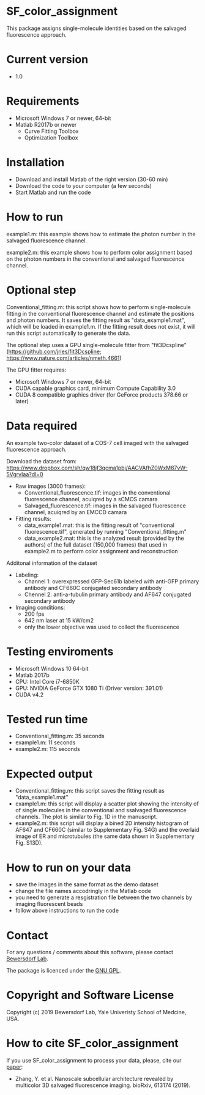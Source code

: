# SF_color_assignment
This package assigns single-molecule identities based on the salvaged fluorescence approach.

# Current version
  - 1.0

# Requirements
  - Microsoft Windows 7 or newer, 64-bit
  - Matlab R2017b or newer  
    - Curve Fitting Toolbox
    - Optimization Toolbox
    
# Installation
  - Download and install Matlab of the right version (30-60 min)
  - Download the code to your computer (a few seconds)
  - Start Matlab and run the code
  
# How to run
example1.m: this example shows how to estimate the photon number in the salvaged fluorescence channel.

example2.m: this example shows how to perform color assignment based on the photon numbers in the conventional and salvaged fluorescence channel.

# Optional step
Conventional_fitting.m: this script shows how to perform single-molecule fitting in the conventional fluorescence channel and estimate the positions and photon numbers. It saves the fitting result as "data_example1.mat", which will be loaded in example1.m. If the fitting result does not exist, it will run this script automatically to generate the data. 

The optional step uses a GPU single-molecule fitter from "fit3Dcspline"(https://github.com/jries/fit3Dcspline; https://www.nature.com/articles/nmeth.4661)

The GPU fitter requires:
  - Microsoft Windows 7 or newer, 64-bit
  - CUDA capable graphics card, minimum Compute Capability 3.0
  - CUDA 8 compatible graphics driver (for GeForce products 378.66 or later)

# Data required
An example two-color dataset of a COS-7 cell imaged with the salvaged fluorescence approach. 

Download the dataset from: https://www.dropbox.com/sh/qw18jf3qcma1pbj/AACVAfhZ0WxM87vW-5VgrvIaa?dl=0
  - Raw images (3000 frames):  
    - Conventional_fluorescence.tif: images in the conventional fluorescence channel, acuiqred by a sCMOS camara
    - Salvaged_fluorescence.tif: images in the salvaged fluorescence channel, acuiqred by an EMCCD camara
  - Fitting results:
    - data_example1.mat: this is the fitting result of "conventional fluorescence.tif", generated by running "Conventional_fitting.m"
    - data_example2.mat: this is the analyzed result (provided by the authors) of the full dataset (150,000 frames) that used in example2.m to perform color assignment and reconstruction 

Additonal information of the dataset
  - Labeling: 
    - Channel 1: overexpressed GFP-Sec61b labeled with anti-GFP primary antibody and CF660C conjugated secondary antibody
    - Chennel 2: anti-a-tubulin primary antibody and AF647 conjugated secondary antibody
  - Imaging conditions: 
    - 200 fps 
    - 642 nm laser at 15 kW/cm2 
    - only the lower objective was used to collect the fluorescence

# Testing enviroments
  - Microsoft Windows 10 64-bit
  - Matlab 2017b
  - CPU: Intel Core i7-6850K
  - GPU: NVIDIA GeForce GTX 1080 Ti (Driver version: 391.01)
  - CUDA v4.2

# Tested run time
  - Conventional_fitting.m: 35 seconds
  - example1.m: 11 seconds
  - example2.m: 115 seconds

# Expected output
  - Conventional_fitting.m: this script saves the fitting result as "data_example1.mat" 
  - example1.m: this script will display a scatter plot showing the intensity of of single molecules in the conventional and ssalvaged fluorescence channels. The plot is similar to Fig. 1D in the manuscript.
  - example2.m: this script will display a bined 2D intensity histogram of AF647 and CF660C (similar to Supplementary Fig. S4G) and the overlaid image of ER and microtubules (the same data shown in Supplementary Fig. S13D).

# How to run on your data
 - save the images in the same format as the demo dataset
 - change the file names accodringly in the Matlab code
 - you need to generate a resgistration file between the two channels by imaging fluorescent beads
 - follow above instructions to run the code

# Contact
For any questions / comments about this software, please contact [Bewersdorf Lab](http://www.bewersdorflab.org/).

The package is licenced under the [GNU GPL](https://www.gnu.org/licenses/). 

# Copyright and Software License
Copyright (c) 2019 Bewersdorf Lab, Yale Univeristy School of Medcine, USA.

# How to cite SF_color_assignment
If you use SF_color_assignment to process your data, please, cite our [paper](https://www.biorxiv.org/content/10.1101/613174v1):
  * Zhang, Y. et al. Nanoscale subcellular architecture revealed by multicolor 3D salvaged fluorescence imaging. bioRxiv, 613174 (2019).
 
